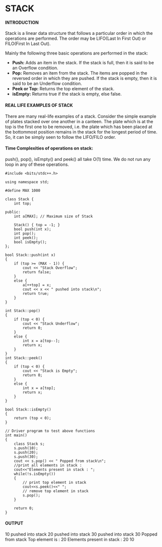 ﻿# STACK
#### INTRODUCTION
Stack is a linear data structure that follows a particular order in which the operations are performed. The order may be LIFO(Last In First Out) or FILO(First In Last Out).

Mainly the following three basic operations are performed in the stack:

-   **Push:** Adds an item in the stack. If the stack is full, then it is said to be an Overflow condition.
-   **Pop:**  Removes an item from the stack. The items are popped in the reversed order in which they are pushed. If the stack is empty, then it is said to be an Underflow condition.
-   **Peek or Top:**  Returns the top element of the stack.
-   **isEmpty:** Returns true if the stack is empty, else false.

#### REAL LIFE EXAMPLES OF STACK  
There are many real-life examples of a stack. Consider the simple example of plates stacked over one another in a canteen. The plate which is at the top is the first one to be removed, i.e. the plate which has been placed at the bottommost position remains in the stack for the longest period of time. So, it can be simply seen to follow the LIFO/FILO order.

#### Time Complexities of operations on stack:
push(), pop(), isEmpty() and peek() all take O(1) time. We do not run any loop in any of these operations.

    #include <bits/stdc++.h>
    
    using namespace std;
    
    #define MAX 1000
    
    class Stack {
    	int top;
    
    public:
    	int a[MAX]; // Maximum size of Stack
    
    	Stack() { top = -1; }
    	bool push(int x);
    	int pop();
    	int peek();
    	bool isEmpty();
    };
    
    bool Stack::push(int x)
    {
    	if (top >= (MAX - 1)) {
    		cout << "Stack Overflow";
    		return false;
    	}
    	else {
    		a[++top] = x;
    		cout << x << " pushed into stack\n";
    		return true;
    	}
    }
    
    int Stack::pop()
    {
    	if (top < 0) {
    		cout << "Stack Underflow";
    		return 0;
    	}
    	else {
    		int x = a[top--];
    		return x;
    	}
    }
    int Stack::peek()
    {
    	if (top < 0) {
    		cout << "Stack is Empty";
    		return 0;
    	}
    	else {
    		int x = a[top];
    		return x;
    	}
    }
    
    bool Stack::isEmpty()
    {
    	return (top < 0);
    }
    
    // Driver program to test above functions
    int main()
    {
    	class Stack s;
    	s.push(10);
    	s.push(20);
    	s.push(30);
    	cout << s.pop() << " Popped from stack\n";
    	//print all elements in stack :
    	cout<<"Elements present in stack : ";
    	while(!s.isEmpty())
    	{
    		// print top element in stack
    		cout<<s.peek()<<" ";
    		// remove top element in stack
    		s.pop();
    	}
    
    	return 0;
    }

#### OUTPUT
10 pushed into stack
20 pushed into stack
30 pushed into stack
30 Popped from stack
Top element is : 20
Elements present in stack : 20 10

